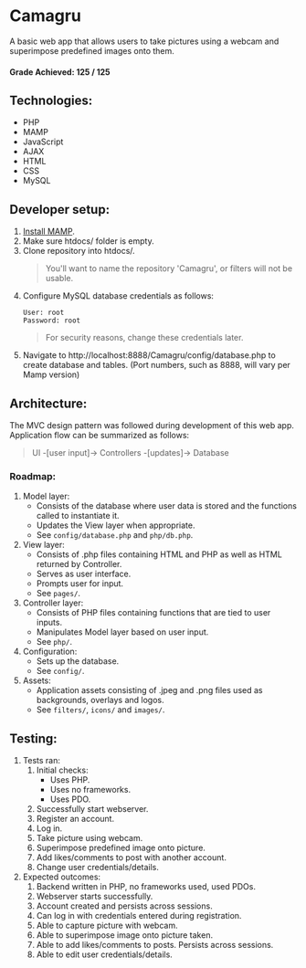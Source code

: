 # Camagru
A basic web app that allows users to take pictures using a webcam and superimpose predefined images onto them.

#### Grade Achieved: 125 / 125

## Technologies:
- PHP
- MAMP
- JavaScript
- AJAX
- HTML
- CSS
- MySQL

## Developer setup:
1. [Install MAMP](https://www.mamp.info/en/downloads/).
2. Make sure htdocs/ folder is empty.
3. Clone repository into htdocs/.
	> You'll want to name the repository 'Camagru', or filters will not be usable.
4. Configure MySQL database credentials as follows:
	```
	User: root
	Password: root
	```
	> For security reasons, change these credentials later.
5. Navigate to http://localhost:8888/Camagru/config/database.php to create database and tables. (Port numbers, such as 8888, will vary per Mamp version)

## Architecture:
The MVC design pattern was followed during development of this web app.
Application flow can be summarized as follows:

> UI -[user input]-> Controllers -[updates]-> Database

### Roadmap:
1. Model layer:
	* Consists of the database where user data is stored and the functions called to instantiate it.
	* Updates the View layer when appropriate.
	* See `config/database.php` and `php/db.php`.
2. View layer:
	* Consists of .php files containing HTML and PHP as well as HTML returned by Controller.
	* Serves as user interface.
	* Prompts user for input.
	* See `pages/`.
3. Controller layer:
	* Consists of PHP files containing functions that are tied to user inputs.
	* Manipulates Model layer based on user input.
	* See `php/`.
4. Configuration:
	* Sets up the database.
	* See `config/`.
5. Assets:
	* Application assets consisting of .jpeg and .png files used as backgrounds, overlays and logos.
	* See `filters/`, `icons/` and `images/`.

## Testing:
1. Tests ran:
	1. Initial checks:
		* Uses PHP.
		* Uses no frameworks.
		* Uses PDO.
	2. Successfully start webserver.
	3. Register an account.
	4. Log in.
	5. Take picture using webcam.
	6. Superimpose predefined image onto picture.
	7. Add likes/comments to post with another account.
	8. Change user credentials/details.
2. Expected outcomes:
	1. Backend written in PHP, no frameworks used, used PDOs.
	2. Webserver starts successfully.
	3. Account created and persists across sessions.
	4. Can log in with credentials entered during registration.
	5. Able to capture picture with webcam.
	6. Able to superimpose image onto picture taken.
	7. Able to add likes/comments to posts. Persists across sessions.
	8. Able to edit user credentials/details.
